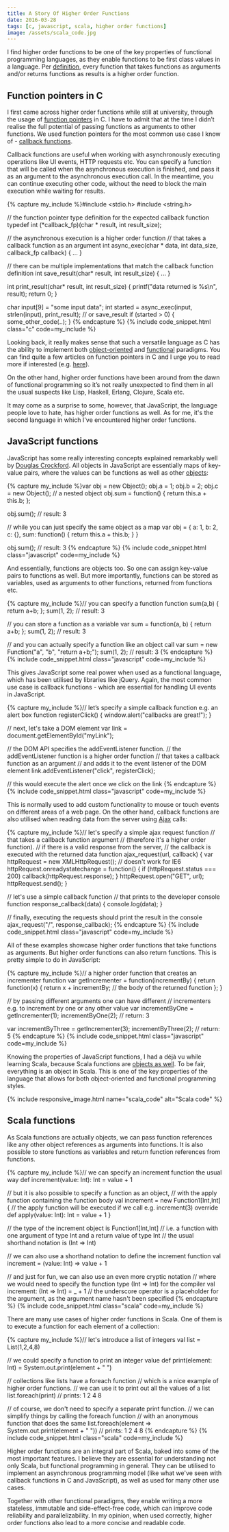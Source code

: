 ```yaml
---
title: A Story Of Higher Order Functions
date: 2016-03-28
tags: [c, javascript, scala, higher order functions]
image: /assets/scala_code.jpg
---
```


I find higher order functions to be one of the key properties of functional programming languages, as they enable functions to be first class values in a language. Per [definition](https://en.wikipedia.org/wiki/Higher-order_function), every function that takes functions as arguments and/or returns functions as results is a higher order function.

<!--break-->

## Function pointers in C

I first came across higher order functions while still at university, through the usage of [function pointers](http://www.cprogramming.com/tutorial/function-pointers.html) in C. I have to admit that at the time I didn’t realise the full potential of passing functions as arguments to other functions. We used function pointers for the most common use case I know of - [callback functions](https://en.wikipedia.org/wiki/Callback_(computer_programming)).

Callback functions are useful when working with asynchronously executing operations like UI events, HTTP requests etc. You can specify a function that will be called when the asynchronous execution is finished, and pass it as an argument to the asynchronous execution call. In the meantime, you can continue executing other code, without the need to block the main execution while waiting for results.

{% capture my_include %}#include <stdio.h>
#include <string.h>

// the function pointer type definition for the expected callback function
typedef int (*callback_fp)(char * result, int result_size);

// the asynchronous execution is a higher order function 
// that takes a callback function as an argument
int async_exec(char * data, int data_size, callback_fp callback) {
  ...
}

// there can be multiple implementations that match the callback function definition
int save_result(char* result, int result_size) {
 ...
}

int print_result(char* result, int result_size) {
  printf("data returned is %s\n", result);
  return 0;
}

char input[9] = "some input data";
int started = async_exec(input, strlen(input), print_result); // or save_result
if (started > 0) {
  some_other_code(..);
}
{% endcapture %}
{% include code_snippet.html class="c" code=my_include %}

Looking back, it really makes sense that such a versatile language as C has the ability to implement both [object-oriented](http://www.planetpdf.com/codecuts/pdfs/ooc.pdf) and [functional](http://blog.charlescary.com/?p=95) paradigms. You can find quite a few articles on function pointers in C and I urge you to read more if interested (e.g. [here](http://c.learncodethehardway.org/book/ex18.html)).

On the other hand, higher order functions have been around from the dawn of functional programming so it’s not really unexpected to find them in all the usual suspects like Lisp, Haskell, Erlang, Clojure, Scala etc. 

It may come as a surprise to some, however, that JavaScript, the language people love to hate, has higher order functions as well. As for me, it's the second language in which I've encountered higher order functions.

## JavaScript functions

JavaScript has some really interesting concepts explained remarkably well by [Douglas Crockford](http://www.crockford.com/). All objects in JavaScript are essentially maps of key-value pairs, where the values can be functions as well as other [objects](https://developer.mozilla.org/en-US/docs/Web/JavaScript/Guide/Working_with_Objects):

{% capture my_include %}var obj = new Object();
obj.a = 1;
obj.b = 2;
obj.c = new Object(); // a nested object
obj.sum = function() { return this.a + this.b; };

obj.sum(); // result: 3


// while you can just specify the same object as a map
var obj = {
  a: 1,
  b: 2,
  c: {},
  sum: function() { return this.a + this.b; }
}

obj.sum(); // result: 3
{% endcapture %}
{% include code_snippet.html class="javascript" code=my_include %}

And essentially, functions are objects too. So one can assign key-value pairs to functions as well. But more importantly, functions can be stored as variables, used as arguments to other functions, returned from functions etc.

{% capture my_include %}// you can specify a function
function sum(a,b) { return a+b; };
sum(1, 2); // result: 3

// you can store a function as a variable
var sum = function(a, b) {  return a+b; };
sum(1, 2); // result: 3

// and you can actually specify a function like an object call
var sum = new Function("a", "b", "return a+b;");
sum(1, 2); // result: 3
{% endcapture %}
{% include code_snippet.html class="javascript" code=my_include %}

This gives JavaScript some real power when used as a functional language, which has been utilised by libraries like jQuery. Again, the most common use case is callback functions - which are essential for handling UI events in JavaScript.

{% capture my_include %}// let’s specify a simple callback function e.g. an alert box
function registerClick() {
  window.alert("callbacks are great!");
}

// next, let's take a DOM element
var link = document.getElementById("myLink");

// the DOM API specifies the addEventListener function.
// the addEventListener function is a higher order function 
// that takes a callback function as an argument
// and adds it to the event listener of the DOM element
link.addEventListener("click", registerClick);

// this would execute the alert once we click on the link
{% endcapture %}
{% include code_snippet.html class="javascript" code=my_include %}

This is normally used to add custom functionality to mouse or touch events on different areas of a web page. On the other hand, callback functions are also utilised when reading data from the server using [Ajax](https://en.wikipedia.org/wiki/Ajax_(programming)) calls:

{% capture my_include %}// let's specify a simple ajax request function
// that takes a callback function argument 
// (therefore it's a higher order function).
// if there is a valid response from the server, 
// the callback is executed with the returned data
function ajax_request(url, callback) {
  var httpRequest = new XMLHttpRequest(); // doesn't work for IE6
  httpRequest.onreadystatechange = function() {
    if (httpRequest.status === 200) callback(httpRequest.response);
  }
  httpRequest.open("GET", url);
  httpRequest.send();
}

// let's use a simple callback function
// that prints to the developer console
function response_callback(data) {
  console.log(data);
}

// finally, executing the requests should print the result in the console 
ajax_request("/", response_callback);
{% endcapture %}
{% include code_snippet.html class="javascript" code=my_include %}

All of these examples showcase higher order functions that take functions as arguments. But higher order functions can also return functions. This is pretty simple to do in JavaScript:

{% capture my_include %}// a higher order function that creates an incrementer function
var getIncrementer = function(incrementBy) {
  return function(x) { 
   return x + incrementBy; // the body of the returned function
  };
}

// by passing different arguments one can have different
// incrementers e.g. to increment by one or any other value
var incrementByOne = getIncrementer(1);
incrementByOne(2); // return: 3

var incrementByThree = getIncrementer(3);
incrementByThree(2); // return: 5
{% endcapture %}
{% include code_snippet.html class="javascript" code=my_include %}

Knowing the properties of JavaScript functions, I had a déjà vu while learning Scala, because Scala functions are [objects as well](https://gleichmann.wordpress.com/2010/11/08/functional-scala-functions-as-objects-as-functions/). To be fair, everything is an object in Scala. This is one of the key properties of the language that allows for both object-oriented and functional programming styles.

{% include responsive_image.html name="scala_code" alt="Scala code" %}

## Scala functions

As Scala functions are actually objects, we can pass function references like any other object references as arguments into functions. It is also possible to store functions as variables and return function references from functions.

{% capture my_include %}// we can specify an increment function the usual way
def increment(value: Int): Int = value + 1

// but it is also possible to specify a function as an object,
// with the apply function containing the function body
val increment = new Function1[Int,Int] {
  // the apply function will be executed if we call e.g. increment(3)
  override def apply(value: Int): Int = value + 1
}

// the type of the increment object is Function1[Int,Int] 
// i.e. a function with one argument of type Int and a return value of type Int
// the usual shorthand notation is (Int => Int)

// we can also use a shorthand notation to define the increment function
val increment = (value: Int) => value + 1

// and just for fun, we can also use an even more cryptic notation
// where we would need to specify the function type (Int => Int) for the compiler
val increment: (Int => Int) = _ + 1 // the underscore operator is a placeholder for the argument, as the argument name hasn't been specified
{% endcapture %}
{% include code_snippet.html class="scala" code=my_include %}

There are many use cases of higher order functions in Scala. One of them is to execute a function for each element of a collection:

{% capture my_include %}// let's introduce a list of integers
val list = List(1,2,4,8)

// we could specify a function to print an integer value
def print(element: Int) = System.out.print(element + " ")

// collections like lists have a foreach function
// which is a nice example of higher order functions.
// we can use it to print out all the values of a list
list.foreach(print) // prints: 1 2 4 8

// of course, we don't need to specify a separate print function. 
// we can simplify things by calling the foreach function
// with an anonymous function that does the same
list.foreach(element => System.out.print(element + " ")) // prints: 1 2 4 8
{% endcapture %}
{% include code_snippet.html class="scala" code=my_include %}

Higher order functions are an integral part of Scala, baked into some of the most important features. I believe they are essential for understanding not only Scala, but functional programming in general. They can be utilised to implement an asynchronous programming model (like what we've seen with callback functions in C and JavaScript), as well as used for many other use cases.

Together with other functional paradigms, they enable writing a more stateless, immutable and side-effect-free code, which can improve code reliability and parallelizability. In my opinion, when used correctly, higher order functions also lead to a more concise and readable code.